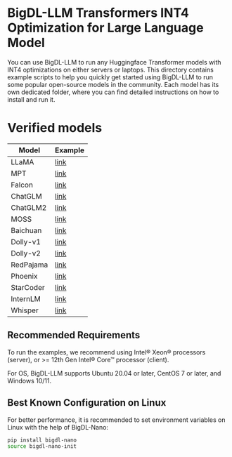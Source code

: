 # BigDL-LLM Transformers INT4 Optimization for Large Language Model
You can use BigDL-LLM to run any Huggingface Transformer models with INT4 optimizations on either servers or laptops. This directory contains example scripts to help you quickly get started using BigDL-LLM to run some popular open-source models in the community. Each model has its own dedicated folder, where you can find detailed instructions on how to install and run it.

# Verified models
| Model     | Example                                                  |
|-----------|----------------------------------------------------------|
| LLaMA     | [link](vicuna)    |
| MPT       | [link](mpt)       |
| Falcon    | [link](falcon)    |
| ChatGLM   | [link](chatglm)   | 
| ChatGLM2  | [link](chatglm2)  | 
| MOSS      | [link](moss)      | 
| Baichuan  | [link](baichuan)  | 
| Dolly-v1  | [link](dolly_v1)  | 
| Dolly-v2  | [link](dolly_v2)  | 
| RedPajama | [link](redpajama) | 
| Phoenix   | [link](phoenix)   | 
| StarCoder | [link](starcoder) | 
| InternLM  | [link](internlm)  |
| Whisper   | [link](whisper)  |

## Recommended Requirements
To run the examples, we recommend using Intel® Xeon® processors (server), or >= 12th Gen Intel® Core™ processor (client).

For OS, BigDL-LLM supports Ubuntu 20.04 or later, CentOS 7 or later, and Windows 10/11.

## Best Known Configuration on Linux
For better performance, it is recommended to set environment variables on Linux with the help of BigDL-Nano:
```bash
pip install bigdl-nano
source bigdl-nano-init
```
